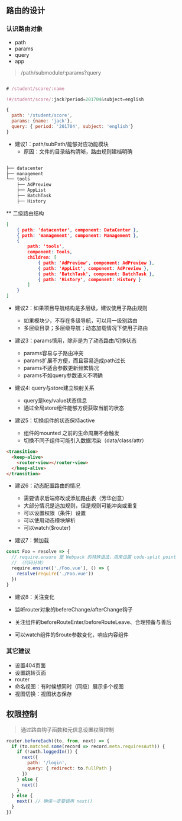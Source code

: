 ## 路由的设计

### 认识路由对象

- path
- params
- query
- app

> /path/submodule/:params?query



```js

# /student/score/:name

!#/student/score/:jack?period=201704&subject=english

{ 
  path: '/student/score',
  params: {name: 'jack'},
  query: { period: '201704', subject: 'english'}
}
```



- 建议1：path/subPath/能够对应功能模块
    - 原因：文件的目录结构清晰，路由规则建档明确


```sh
  
├── datacenter
├── management
└── tools
    ├── AdPreview
    ├── AppList
    ├── BatchTask
    ├── History
```

** 二级路由结构

```json
[
    { path: 'datacenter', component: DataCenter },
    { path: 'management', component: Management },
    {
        path: 'tools',
        component: Tools,
        children: [
            { path: 'AdPreview', component: AdPreview },
            { path: 'AppList', component: AdPreview },
            { path: 'BatchTask', component: BatchTask },
            { path: 'History', component: History }
        ]
    }
]
```

- 建议2：如果项目导航结构是多层级，建议使用子路由规则
    - 如果模块少，不存在多级导航，可以用一级别路由
    - 多层级目录；多层级导航；动态加载情况下使用子路由
    
- 建议3：params慎用，除非是为了动态路由/切换状态
    - params容易与子路由冲突
    - params扩展不方便，而且容易造成path过长
    - params不适合参数更新频繁情况
    - params不如query参数语义不明确

- 建议4: query与store建立映射关系
    
    - query是key/value状态信息
    - 通过全局store组件能够方便获取当前的状态

- 建议5：切换组件的状态保持active

    - 组件的mounted 之前的生命周期不会触发
    - 切换不同子组件可能引入数据污染（data/class/attr）



```html
<transition>
  <keep-alive>
    <router-view></router-view>
  </keep-alive>
</transition>
```


    
- 建议6：动态配置路由的情况

    - 需要请求后端修改或添加路由表（芳华创意）
    - 大部分情况是追加规则，但是规则可能冲突或重复
    - 可以设置权限（条件）设置
    - 可以使用动态模块解析
    - 可以watch($router)

- 建议7：懒加载


```js
const Foo = resolve => {
  // require.ensure 是 Webpack 的特殊语法，用来设置 code-split point
  // （代码分块）
  require.ensure(['./Foo.vue'], () => {
    resolve(require('./Foo.vue'))
  })
}
```

- 建议8：关注变化

- 监听router对象的befereChange/afterChange钩子
- 关注组件的beforeRouteEnter/beforeRouteLeave、合理预备与善后
- 可以watch组件的$route参数变化，响应内容组件


### 其它建议

- 设置404页面
- 设置跳转页面
- router
- 命名视图：有时候想同时（同级）展示多个视图
- 视图切换：视图状态保存


## 权限控制

> 通过路由钩子函数和元信息设置权限控制


```js
router.beforeEach((to, from, next) => {
  if (to.matched.some(record => record.meta.requiresAuth)) {
    if (!auth.loggedIn()) {
      next({
        path: '/login',
        query: { redirect: to.fullPath }
      })
    } else {
      next()
    }
  } else {
    next() // 确保一定要调用 next()
  }
})
```